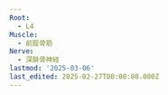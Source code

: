 ```yaml
---
Root:
  - L4
Muscle:
  - 前脛骨筋
Nerve:
  - 深腓骨神経
lastmod: '2025-03-06'
last_edited: 2025-02-27T00:00:00.000Z
---
```



